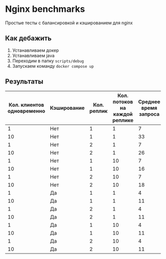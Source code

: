 # Nginx benchmarks

Простые тесты с балансировкой и кэшированием для nginx

## Как дебажить

1. Устанавливаем докер
2. Устанавливаем java
3. Переходим в папку ```scripts/debug```
4. Запускаем команду ```docker compose up```

## Результаты

| Кол. клиентов одновременно | Кэширование | Кол. реплик | Кол. потоков на каждой реплике | Среднее время запроса | 95% |
|----------------------------|-------------|-------------|--------------------------------|-----------------------|-----|
| 1                          | Нет         | 1           | 1                              | 7                     | 10  |
| 10                         | Нет         | 1           | 1                              | 33                    | 39  |
| 1                          | Нет         | 2           | 1                              | 7                     | 10  |
| 10                         | Нет         | 2           | 1                              | 26                    | 42  |
| 1                          | Нет         | 1           | 10                             | 7                     | 9   |
| 10                         | Нет         | 1           | 10                             | 16                    | 25  |
| 1                          | Нет         | 2           | 10                             | 7                     | 9   |
| 10                         | Нет         | 2           | 10                             | 18                    | 28  |
| 1                          | Да          | 1           | 1                              | 4                     | 4   |
| 10                         | Да          | 1           | 1                              | 11                    | 16  |
| 1                          | Да          | 2           | 1                              | 4                     | 5   |
| 10                         | Да          | 2           | 1                              | 11                    | 15  |
| 1                          | Да          | 1           | 10                             | 4                     | 6   |
| 10                         | Да          | 1           | 10                             | 11                    | 14  |
| 1                          | Да          | 2           | 10                             | 4                     | 5   |
| 10                         | Да          | 2           | 10                             | 11                    | 15  |